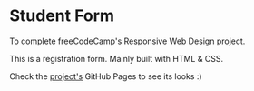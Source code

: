 # Student Form
To complete freeCodeCamp's Responsive Web Design project.

This is a registration form. Mainly built with HTML & CSS.

Check the [project's](https://frayded.github.io/student-form/) GitHub Pages to see its looks :)
